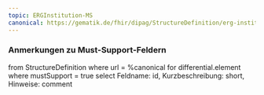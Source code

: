 ```yaml
---
topic: ERGInstitution-MS
canonical: https://gematik.de/fhir/dipag/StructureDefinition/erg-institution
---
```


### Anmerkungen zu Must-Support-Feldern

<fql>
from
	StructureDefinition
where 
    url = %canonical
for differential.element
where mustSupport = true
select
	Feldname: id, Kurzbeschreibung: short, Hinweise: comment
</fql>

